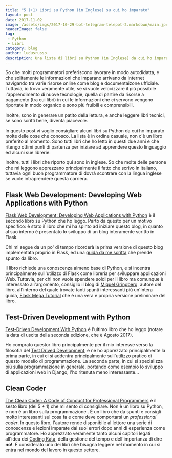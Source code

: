 ```yaml
---
title: "5 (+1) Libri su Python (in Inglese) su cui ho imparato"
layout: post
date: 2017-11-02
image: /assets/imgs/2017-10-29-bot-telegram-telepot-2.markdown/main.jpeg
headerImage: false
tag:
 - Python
 - Libri
category: blog
author: ludusrusso
description: Una lista di libri su Python (in Inglese) da cui ho imparato a programmare
---
```


So che molti programmatori preferiscono lavorare in modo autodidatta, e che
solitamente le informazioni che imparano arrivano da internet navigando tra
varie risorse online come blog e documentaizone ufficiale. Tuttavia, io trovo
veramente utile, se si vuole velocizzare il più possibile l'apprendimento di
nuove tecnologie, quella di partire da risorse a pagamento (tra cui libri) in
cui le informazioni che ci servono vengono riportate in modo organico e sono
più fruibili e comprensibili.

Inoltre, sono in generare un patito della lettura, e anche leggere libri tecnici,
se sono scritti bene, diventa piacevole.

In questo post vi voglio consigliare alcuni libri su Python da cui ho imparato
molte delle cose che conosco. La lista è in ordine casuale, non c'è un libro
preferito al momento. Sono tutti libri che ho letto in questi due anni e che
ritengo ottimi punti di partenza per iniziare ad apprendere questo linguaggio
ed alcuni sue librerie.

Inoltre, tutti i libri che riporto qui sono in inglese. So che molte delle persone
che mi leggono apprezzano principalmente il fatto che scrivo in italiano, tuttavia
ogni buon programmatore di dovrà scontrare con la lingua inglese se vuole intraprendere
questa carriera.

## Flask Web Development: Developing Web Applications with Python

<a target="_blank" href="https://www.amazon.it/gp/product/1449372627/ref=as_li_tl?ie=UTF8&camp=3414&creative=21718&creativeASIN=1449372627&linkCode=as2&tag=ludusrusso-21&linkId=6c2d38bc9e267de3cbe59e104182e43f">Flask Web Development: Developing Web Applications with Python</a><img src="//ir-it.amazon-adsystem.com/e/ir?t=ludusrusso-21&l=am2&o=29&a=1449372627" width="1" height="1" border="0" alt="" style="border:none !important; margin:0px !important;" /> è il secondo
libro su Python che ho leggo. Parto da questo per un motivo specifico: è stato il
libro che mi ha spinto ad iniziare questo blog, in quanto al suo interno è presentato
lo sviluppo di un blog interamente scritto in Flask.

Chi mi segue da un po' di tempo ricorderà la prima versione di questo blog implementata
proprio in Flask, ed una [guida da me scritta](/2016/12/27/tutorial-flask/) che prende spunto da libro.

Il libro richiede una conoscenza almeno base di Python, e si incentra principalmente
sull'utilizzo di Flask come libreria per sviluppare applicazioni Web. Tuttavia, per chi
non vuole spendere soldi per il libro ma comunque è interessato all'argomento, consiglio
il blog di [Miguel Gringberg](https://blog.miguelgrinberg.com/), autore del libro,
all'interno del quale trovate tanti spunti interessanti più un'intera guida, [Flask Mega Tutorial](https://blog.miguelgrinberg.com/post/the-flask-mega-tutorial-part-i-hello-world)
che è una vera e propria versione preliminare del libro.

## Test-Driven Development with Python
<a target="_blank" href="https://www.amazon.it/gp/product/1491958707/ref=as_li_tl?ie=UTF8&camp=3414&creative=21718&creativeASIN=1491958707&linkCode=as2&tag=ludusrusso-21&linkId=47e99698b44ca949d04c5cc7c46ded92">Test-Driven Development With Python</a><img src="//ir-it.amazon-adsystem.com/e/ir?t=ludusrusso-21&l=am2&o=29&a=1491958707" width="1" height="1" border="0" alt="" style="border:none !important; margin:0px !important;" /> è l'ultimo libro
che ho leggo (notare la data di uscita della seconda edizione, che è Agosto 2017).

Ho comprato questor libro principalmente per il mio interesse verso la filosofia del [Test Drived Development](/2017/10/03/tdd-intro/), e ne ho apprezzato principalmente la prima parte,
in cui ci si addentra principalmente sull'utilizzo pratico di questo modello di programmazione. La seconda parte, in cui si specializza più sulla programmazione in generale, portando come esempio
lo sviluppo di applicazioni web in Django, l'ho ritenuta meno interessante...

## Clean Coder

<a target="_blank" href="https://www.amazon.it/gp/product/0137081073/ref=as_li_tl?ie=UTF8&camp=3414&creative=21718&creativeASIN=0137081073&linkCode=as2&tag=ludusrusso-21&linkId=0692bf1b7ffa5b0a68a09b0f599bc6bb">The Clean Coder: A Code of Conduct for Professional Programmers</a><img src="//ir-it.amazon-adsystem.com/e/ir?t=ludusrusso-21&l=am2&o=29&a=0137081073" width="1" height="1" border="0" alt="" style="border:none !important; margin:0px !important;" /> è il sesto libro (dei 5 + 1)
che mi sento di consigliare. Non è un libro su Python, e non è un libro sulla programmazione.. È un libro che da spunti e consigli molto interessanti sul cosa fa e come deve comportarsi
un *professional coder*. In questo libro, l'autore rende disponibile al lettore una serie
di conoscenze e lezioni imparate dai suoi errori dopo anni di esperienza come programmatore.
Ho apprezzato veramente tanto alcuni capitoli legati all'idea dei [Coding Kata](), della gestione del tempo e dell'importanza di dire **no!**. È considerato uno dei libri che bisogna leggere
nel momento in cui si entra nel mondo del lavoro in questo settore.
